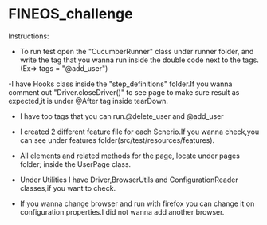 # FINEOS_challenge

Instructions:

- To run test open the "CucumberRunner" class under runner folder,
 and write the tag that you wanna run inside the double code next to the tags.(Ex=> tags = "@add_user")
 
 -I have Hooks class inside the "step_definitions" folder.If you wanna comment out "Driver.closeDriver()" to see page to make sure
 result as expected,it is under @After tag inside tearDown.
 
- I have too tags that you can run.@delete_user and @add_user

- I created 2 different feature file for each Scnerio.If you wanna check,you can see under features folder(src/test/resources/features).

- All elements and related methods for the page, locate under pages folder; inside the UserPage class.

- Under Utilities I have Driver,BrowserUtils and ConfigurationReader classes,if you want to check.

- If you wanna change browser and run with firefox you can change it on configuration.properties.I did not wanna add another browser.



